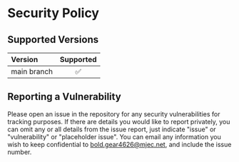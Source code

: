 # Security Policy

## Supported Versions

| Version | Supported          |
| :------- | :------------------: |
| main branch | :white_check_mark: |

## Reporting a Vulnerability

Please open an issue in the repository for any security vulnerabilities for tracking purposes. If there are details you would like to report
privately, you can omit any or all details from the issue report, just indicate "issue" or "vulnerability" or "placeholder issue". You can
email any information you wish to keep confidential to bold.gear4626@mjec.net, and include the issue number.
